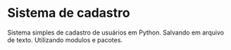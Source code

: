 # Sistema de cadastro

Sistema simples de cadastro de usuários em Python. Salvando em arquivo de texto. Utilizando modulos e pacotes.
